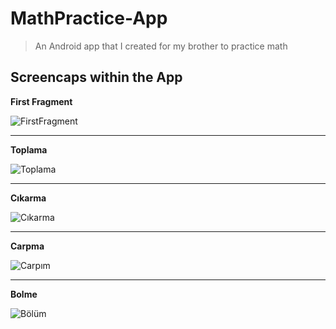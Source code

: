 # MathPractice-App
> An Android app that I created for my brother to practice math

## Screencaps within the App

**First Fragment**

![FirstFragment](https://user-images.githubusercontent.com/24256128/99888745-0c503e00-2c60-11eb-9370-2d7788be678f.png)

---

**Toplama**

![Toplama](https://user-images.githubusercontent.com/24256128/99888779-43265400-2c60-11eb-95ae-e34678695d64.png)

---

**Cıkarma**

![Cıkarma](https://user-images.githubusercontent.com/24256128/99888785-4e797f80-2c60-11eb-8f57-359bba7898cd.png)

---

**Carpma**

![Carpım](https://user-images.githubusercontent.com/24256128/99888793-59ccab00-2c60-11eb-9900-b838048f8ec0.png)

---

**Bolme**

![Bölüm](https://user-images.githubusercontent.com/24256128/99888796-605b2280-2c60-11eb-9345-13a4e69e468b.png)
